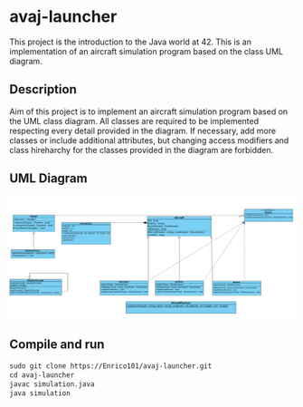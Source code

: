 # avaj-launcher
This project is the introduction to the Java world at 42. This is an implementation of an aircraft simulation program based on the class UML diagram.
## Description
Aim of this project is to implement an aircraft simulation program based on the UML class diagram. All classes are required to be implemented respecting every detail provided in the diagram. If necessary, add more classes or include additional attributes, but changing access modifiers and class hireharchy for the classes provided in the diagram are forbidden.
## UML Diagram
![alt text](https://github.com/Enrico101/avaj-launcher/blob/main/docs/avaj_uml.jpg?raw=true)
## Compile and run
```
sudo git clone https://Enrico101/avaj-launcher.git
cd avaj-launcher
javac simulation.java
java simulation
```
